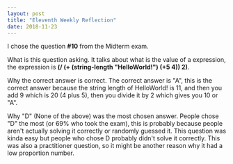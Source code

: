 ```yaml
---
layout: post
title: "Eleventh Weekly Reflection"
date: 2018-11-23
---
```

I chose the question **#10** from the Midterm exam. 

What is this question asking.
It talks about what is the value of a expression, the expression is **(/ (+ (string-length "HelloWorld!") (+5 4)) 2)**.

Why the correct answer is correct.
The correct answer is "A", this is the correct answer because the string length of HelloWorld! is 11, and then you add 9 which is 20 (4 plus 5), then you divide it by 2 which gives you 10 or "A". 

Why "D" (None of the above) was the most chosen answer.
People chose "D" the most (or 69% who took the exam), this is probably because people aren't actually solving it correctly or randomly guessed it. This question was kinda easy but people who chose D probably didn't solve it correctly. This was also a practitioner question, so it might be another reason why it had a low proportion number.
